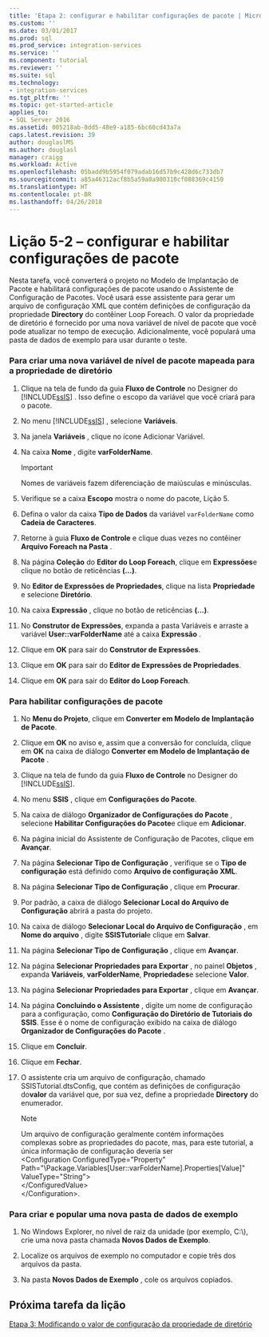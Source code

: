 ```yaml
---
title: 'Etapa 2: configurar e habilitar configurações de pacote | Microsoft Docs'
ms.custom: ''
ms.date: 03/01/2017
ms.prod: sql
ms.prod_service: integration-services
ms.service: ''
ms.component: tutorial
ms.reviewer: ''
ms.suite: sql
ms.technology:
- integration-services
ms.tgt_pltfrm: ''
ms.topic: get-started-article
applies_to:
- SQL Server 2016
ms.assetid: 005218ab-8dd5-48e9-a185-6bc60cd43a7a
caps.latest.revision: 39
author: douglaslMS
ms.author: douglasl
manager: craigg
ms.workload: Active
ms.openlocfilehash: 05badd9b5954f079adab16d57b9c428d6c733db7
ms.sourcegitcommit: a85a46312acf8b5a59a8a900310cf088369c4150
ms.translationtype: HT
ms.contentlocale: pt-BR
ms.lasthandoff: 04/26/2018
---
```

# <a name="lesson-5-2---enabling-and-configuring-package-configurations"></a>Lição 5-2 – configurar e habilitar configurações de pacote
Nesta tarefa, você converterá o projeto no Modelo de Implantação de Pacote e habilitará configurações de pacote usando o Assistente de Configuração de Pacotes. Você usará esse assistente para gerar um arquivo de configuração XML que contém definições de configuração da propriedade **Directory** do contêiner Loop Foreach. O valor da propriedade de diretório é fornecido por uma nova variável de nível de pacote que você pode atualizar no tempo de execução. Adicionalmente, você populará uma pasta de dados de exemplo para usar durante o teste.  
  
### <a name="to-create-a-new-package-level-variable-mapped-to-the-directory-property"></a>Para criar uma nova variável de nível de pacote mapeada para a propriedade de diretório  
  
1.  Clique na tela de fundo da guia **Fluxo de Controle** no Designer do [!INCLUDE[ssIS](../includes/ssis-md.md)] . Isso define o escopo da variável que você criará para o pacote.  
  
2.  No menu [!INCLUDE[ssIS](../includes/ssis-md.md)] , selecione **Variáveis**.  
  
3.  Na janela **Variáveis** , clique no ícone Adicionar Variável.  
  
4.  Na caixa **Nome** , digite **varFolderName**.  
  
    > [!IMPORTANT]  
    > Nomes de variáveis fazem diferenciação de maiúsculas e minúsculas.  
  
5.  Verifique se a caixa **Escopo** mostra o nome do pacote, Lição 5.  
  
6.  Defina o valor da caixa **Tipo de Dados** da variável `varFolderName` como **Cadeia de Caracteres**.  
  
7.  Retorne à guia **Fluxo de Controle** e clique duas vezes no contêiner **Arquivo Foreach na Pasta** .  
  
8.  Na página **Coleção** do **Editor do Loop Foreach**, clique em **Expressões**e clique no botão de reticências **(…)**.  
  
9. No **Editor de Expressões de Propriedades**, clique na lista **Propriedade** e selecione **Diretório**.  
  
10. Na caixa **Expressão** , clique no botão de reticências **(…)**.  
  
11. No **Construtor de Expressões**, expanda a pasta Variáveis e arraste a variável **User::varFolderName** até a caixa **Expressão** .  
  
12. Clique em **OK** para sair do **Construtor de Expressões**.  
  
13. Clique em **OK** para sair do **Editor de Expressões de Propriedades**.  
  
14. Clique em **OK** para sair do **Editor do Loop Foreach**.  
  
### <a name="to-enable-package-configurations"></a>Para habilitar configurações de pacote  
  
1.  No **Menu do Projeto**, clique em **Converter em Modelo de Implantação de Pacote**.  
  
2.  Clique em **OK** no aviso e, assim que a conversão for concluída, clique em **OK** na caixa de diálogo **Converter em Modelo de Implantação de Pacote** .  
  
3.  Clique na tela de fundo da guia **Fluxo de Controle** no Designer do [!INCLUDE[ssIS](../includes/ssis-md.md)].  
  
4.  No menu **SSIS** , clique em **Configurações do Pacote**.  
  
5.  Na caixa de diálogo **Organizador de Configurações do Pacote** , selecione **Habilitar Configurações do Pacote**e clique em **Adicionar**.  
  
6.  Na página inicial do Assistente de Configuração de Pacotes, clique em **Avançar**.  
  
7.  Na página **Selecionar Tipo de Configuração** , verifique se o **Tipo de configuração** está definido como **Arquivo de configuração XML**.  
  
8.  Na página **Selecionar Tipo de Configuração** , clique em **Procurar**.  
  
9. Por padrão, a caixa de diálogo **Selecionar Local do Arquivo de Configuração** abrirá a pasta do projeto.  
  
10. Na caixa de diálogo **Selecionar Local do Arquivo de Configuração** , em **Nome do arquivo** , digite **SSISTutorial**e clique em **Salvar**.  
  
11. Na página **Selecionar Tipo de Configuração** , clique em **Avançar**.  
  
12. Na página **Selecionar Propriedades para Exportar** , no painel **Objetos** , expanda **Variáveis**, **varFolderName**, **Propriedades**e selecione **Valor**.  
  
13. Na página **Selecionar Propriedades para Exportar** , clique em **Avançar**.  
  
14. Na página **Concluindo o Assistente** , digite um nome de configuração para a configuração, como **Configuração do Diretório de Tutoriais do SSIS**. Esse é o nome de configuração exibido na caixa de diálogo **Organizador de Configurações do Pacote** .  
  
15. Clique em **Concluir**.  
  
16. Clique em **Fechar**.  
  
17. O assistente cria um arquivo de configuração, chamado SSISTutorial.dtsConfig, que contém as definições de configuração do**valor** da variável que, por sua vez, define a propriedade **Directory** do enumerador.  
  
    > [!NOTE]  
    > Um arquivo de configuração geralmente contém informações complexas sobre as propriedades do pacote, mas, para este tutorial, a única informação de configuração deveria ser  
    > <Configuration ConfiguredType="Property"  
    > Path="\Package.Variables[User::varFolderName].Properties[Value]" ValueType\="String">  
    >  <ConfiguredValue>\<\/ConfiguredValue>  
    > \<\/Configuration>.  
  
### <a name="to-create-and-populate-a-new-sample-data-folder"></a>Para criar e popular uma nova pasta de dados de exemplo  
  
1.  No Windows Explorer, no nível de raiz da unidade (por exemplo, C:\\), crie uma nova pasta chamada **Novos Dados de Exemplo**.  
  
2.  Localize os arquivos de exemplo no computador e copie três dos arquivos da pasta.  
  
3.  Na pasta **Novos Dados de Exemplo** , cole os arquivos copiados.  
  
## <a name="next-task-in-lesson"></a>Próxima tarefa da lição  
[Etapa 3: Modificando o valor de configuração da propriedade de diretório](../integration-services/lesson-5-3-modifying-the-directory-property-configuration-value.md)  
  

